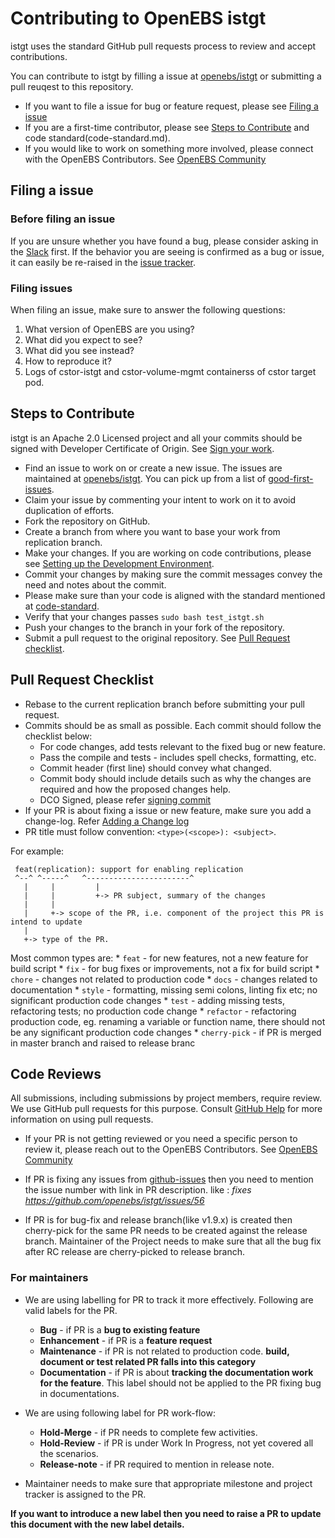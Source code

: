 # Contributing to OpenEBS istgt

istgt uses the standard GitHub pull requests process to review and accept contributions.

You can contribute to istgt by filling a issue at [openebs/istgt](https://github.com/openebs/istgt/issues) or submitting a pull reuqest to this repository.
* If you want to file a issue for bug or feature request, please see [Filing a issue](#filing-a-issue)
* If you are a first-time contributor, please see [Steps to Contribute](#steps-to-contribute) and code standard(code-standard.md).
* If you would like to work on something more involved, please connect with the OpenEBS Contributors. See [OpenEBS Community](https://github.com/openebs/openebs/tree/master/community)
## Filing a issue
### Before filing an issue

If you are unsure whether you have found a bug, please consider asking in the [Slack](https://kubernetes.slack.com/messages/openebs) first. If the behavior you are seeing is confirmed as a bug or issue, it can easily be re-raised in the [issue tracker](https://github.com/openebs/istgt/issues).

### Filing issues

When filing an issue, make sure to answer the following questions:

1. What version of OpenEBS are you using?
2. What did you expect to see?
3. What did you see instead?
4. How to reproduce it?
5. Logs of cstor-istgt and cstor-volume-mgmt containerss of cstor target pod.

## Steps to Contribute

istgt is an Apache 2.0 Licensed project and all your commits should be signed with Developer Certificate of Origin. See [Sign your work](./code-standard.md).


* Find an issue to work on or create a new issue. The issues are maintained at [openebs/istgt](https://github.com/openebs/istgt/issues). You can pick up from a list of [good-first-issues](https://github.com/openebs/openebs/labels/good%20first%20issue).
* Claim your issue by commenting your intent to work on it to avoid duplication of efforts.
* Fork the repository on GitHub.
* Create a branch from where you want to base your work from replication branch.
* Make your changes. If you are working on code contributions, please see [Setting up the Development Environment](#setting-up-your-development-environment).
* Commit your changes by making sure the commit messages convey the need and notes about the commit.
* Please make sure than your code is aligned with the standard mentioned at [code-standard](code-standard.md).
* Verify that your changes passes `sudo bash test_istgt.sh`
* Push your changes to the branch in your fork of the repository.
* Submit a pull request to the original repository. See [Pull Request checklist](#pull-request-checklist).

## Pull Request Checklist
* Rebase to the current replication branch before submitting your pull request.
* Commits should be as small as possible. Each commit should follow the checklist below:
  - For code changes, add tests relevant to the fixed bug or new feature.
  - Pass the compile and tests - includes spell checks, formatting, etc.
  - Commit header (first line) should convey what changed.
  - Commit body should include details such as why the changes are required and how the proposed changes help.
  - DCO Signed, please refer [signing commit](code-standard.md/sign-your-commits)
* If your PR is about fixing a issue or new feature, make sure you add a change-log. Refer [Adding a Change log](code-standard.md/adding-a-changelog)
* PR title must follow convention: `<type>(<scope>): <subject>`.

For example:
  ```
   feat(replication): support for enabling replication
   ^--^ ^-----^   ^-----------------------^
     |     |         |
     |     |         +-> PR subject, summary of the changes
     |     |
     |     +-> scope of the PR, i.e. component of the project this PR is intend to update
     |
     +-> type of the PR.
  ```
  Most common types are:
    * `feat`        - for new features, not a new feature for build script
    * `fix`         - for bug fixes or improvements, not a fix for build script
    * `chore`       - changes not related to production code
    * `docs`        - changes related to documentation
    * `style`       - formatting, missing semi colons, linting fix etc; no significant production code changes
    * `test`        - adding missing tests, refactoring tests; no production code change
    * `refactor`    - refactoring production code, eg. renaming a variable or function name, there should not be any significant production code changes
    * `cherry-pick` - if PR is merged in master branch and raised to release branc

## Code Reviews
All submissions, including submissions by project members, require review. We use GitHub pull requests for this purpose. Consult [GitHub Help](https://help.github.com/en/github/collaborating-with-issues-and-pull-requests/about-pull-requests) for more information on using pull requests.

* If your PR is not getting reviewed or you need a specific person to review it, please reach out to the OpenEBS Contributors. See [OpenEBS Community](https://github.com/openebs/openebs/tree/master/community)

* If PR is fixing any issues from [github-issues](github.com/openebs/istgt/issues) then you need to mention the issue number with link in PR description. like : _fixes https://github.com/openebs/istgt/issues/56_

* If PR is for bug-fix and release branch(like v1.9.x) is created then cherry-pick for the same PR needs to be created against the release branch. Maintainer of the Project needs to make sure that all the bug fix after RC release are cherry-picked to release branch.

### For maintainers
* We are using labelling for PR to track it more effectively. Following are valid labels for the PR.
   - **Bug** - if PR is a **bug to existing feature**
   - **Enhancement** - if PR is a **feature request**
   - **Maintenance**  - if PR is not related to production code. **build, document or test related PR falls into this category**
   - **Documentation** - if PR is about **tracking the documentation work for the feature**. This label should not be applied to the PR fixing bug in documentations.

* We are using following label for PR work-flow:
   - **Hold-Merge** - if PR needs to complete few activities.
   - **Hold-Review** - if PR is under Work In Progress, not yet covered all the scenarios.
   - **Release-note** - if PR required to mention in release note.

* Maintainer needs to make sure that appropriate milestone and project tracker is assigned to the PR.

**If you want to introduce a new label then you need to raise a PR to update this document with the new label details.**<Paste>
